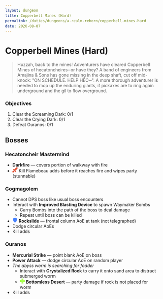 ```yaml
---
layout: dungeon
title: Copperbell Mines (Hard)
permalink: /duties/dungeons/a-realm-reborn/copperbell-mines-hard
date: 2020-08-07
---
```


# Copperbell Mines (Hard)

> Huzzah, back to the mines! Adventurers have cleared Copperbell Mines of hecatoncheires─or have they? A band of engineers from Amajina & Sons has gone missing in the deep shaft, cut off mid-knock: "ON SCHEDULE. HELP HEC─". A more thorough adventurer is needed to mop up the enduring giants, if pickaxes are to ring again underground and the gil to flow overground.

### Objectives

1. Clear the Screaming Dark: 0/1
2. Clear the Crying Dark: 0/1
3. Defeat Ouranos: 0/1

## Bosses

### Hecatoncheir Mastermind

- **Darkfire** — covers portion of walkway with fire
- ![](/assets/icons/role-dps.png) Kill Flamebeau adds before it reaches fire and wipes party (stunnable)

### Gogmagolem

- Cannot DPS boss like usual boss encounters
- Interact with **Improved Blasting Device** to spawn Waymaker Bombs
  - Carry Bombs into the path of the boss to deal damage
  - Repeat until boss can be killed
- ![](/assets/icons/role-tank.png) **Rockslide** — frontal column AoE at tank (not telegraphed)
- Dodge circular AoEs
- Kill adds

### Ouranos

- **Mercurial Strike** — point blank AoE on boss
- **Power Attack** — dodge circular AoE on random player
- *The abyss worm is searching for fodder*
  - Interact with **Crystalized Rock** to carry it onto sand area to distract submerged worm
  - ![](/assets/icons/role-healer.png) **Bottomless Desert** — party damage if rock is not placed for worm
- Kill adds




